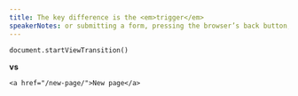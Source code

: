 ```yaml
---
title: The key difference is the <em>trigger</em>
speakerNotes: or submitting a form, pressing the browser’s back button, etc.
---
```


<div class="h2">

`document.startViewTransition()`

**vs**

`<a href="/new-page/">New page</a>`

</div>
